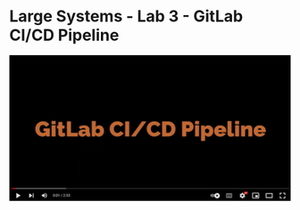 # Large Systems - Lab 3 - GitLab CI/CD Pipeline
[](https://icons8.com/icon/34886/gitlab)
[![Video1](https://github.com/husseinahmed-dev/LS-Lab3/blob/main/video-cover.jpg)](https://youtu.be/5t5q5AEEFEc)
